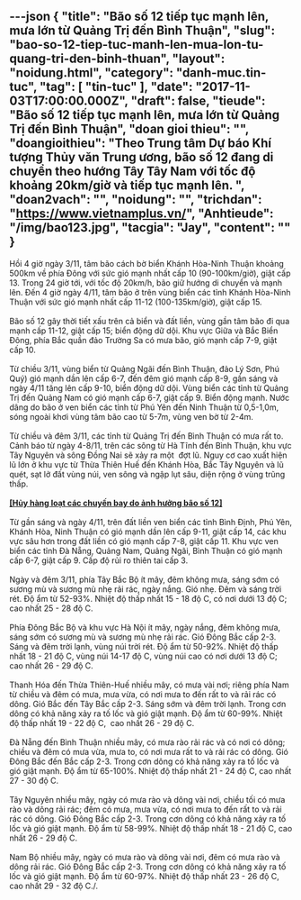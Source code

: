 ---json
{
    "title": "Bão số 12 tiếp tục mạnh lên, mưa lớn từ Quảng Trị đến Bình Thuận",
    "slug": "bao-so-12-tiep-tuc-manh-len-mua-lon-tu-quang-tri-den-binh-thuan",
    "layout": "noidung.html",
    "category": "danh-muc.tin-tuc",
    "tag": [
        "tin-tuc"
    ],
    "date": "2017-11-03T17:00:00.000Z",
    "draft": false,
    "tieude": "Bão số 12 tiếp tục mạnh lên, mưa lớn từ Quảng Trị đến Bình Thuận",
    "doan gioi thieu": "",
    "doangioithieu": "Theo Trung tâm Dự báo Khí tượng Thủy văn Trung ương, bão số 12 đang di chuyển theo hướng Tây Tây Nam với tốc độ khoảng 20km/giờ và tiếp tục mạnh lên. ",
    "doan2vach": "",
    "noidung": "",
    "trichdan": "https://www.vietnamplus.vn/",
    "Anhtieude": "/img/bao123.jpg",
    "tacgia": "Jay",
    "__content__": ""
}
---
<p><span style="font-size:14px">Hồi 4 giờ ng&agrave;y 3/11, t&acirc;m b&atilde;o c&aacute;ch bờ biển Kh&aacute;nh H&ograve;a-Ninh Thuận khoảng 500km về ph&iacute;a Đ&ocirc;ng với sức gi&oacute; mạnh nhất cấp 10 (90-100km/giờ), giật cấp 13. Trong 24 giờ tới, với tốc độ 20km/h, b&atilde;o giữ hướng di chuyển v&agrave; mạnh l&ecirc;n. Đến 4 giờ ng&agrave;y 4/11, t&acirc;m b&atilde;o ở tr&ecirc;n v&ugrave;ng biển c&aacute;c tỉnh Kh&aacute;nh H&ograve;a-Ninh Thuận với sức gi&oacute; mạnh nhất cấp 11-12 (100-135km/giờ), giật cấp 15.&nbsp;<br />
<br />
B&atilde;o số 12 g&acirc;y thời tiết xấu tr&ecirc;n cả biển v&agrave; đất liền, v&ugrave;ng gần t&acirc;m b&atilde;o đi qua mạnh cấp 11-12, giật cấp 15; biển động dữ dội. Khu vực Giữa v&agrave; Bắc Biển Đ&ocirc;ng, ph&iacute;a Bắc quần đảo Trường Sa c&oacute; mưa b&atilde;o, gi&oacute; mạnh cấp 7-9, giật cấp 10.&nbsp;<br />
<br />
Từ chiều 3/11, v&ugrave;ng biển từ Quảng Ng&atilde;i đến B&igrave;nh Thuận, đảo L&yacute; Sơn, Ph&uacute; Qu&yacute;) gi&oacute; mạnh dần l&ecirc;n cấp 6-7, đến đ&ecirc;m gi&oacute; mạnh cấp 8-9, gần s&aacute;ng v&agrave; ng&agrave;y 4/11 tăng l&ecirc;n cấp 9-10, biển động dữ dội. V&ugrave;ng biển c&aacute;c tỉnh từ Quảng Trị đến Quảng Nam c&oacute; gi&oacute; mạnh cấp 6-7, giật cấp 9. Biển động mạnh. Nước d&acirc;ng do b&atilde;o ở ven biển c&aacute;c tỉnh từ Ph&uacute; Y&ecirc;n đến Ninh Thuận từ 0,5-1,0m, s&oacute;ng ngo&agrave;i khơi v&ugrave;ng t&acirc;m b&atilde;o cao từ 5-7m, v&ugrave;ng ven bờ từ 2-4m.&nbsp;<br />
<br />
Từ chiều v&agrave; đ&ecirc;m 3/11, c&aacute;c tỉnh từ Quảng Trị đến B&igrave;nh Thuận c&oacute; mưa rất to. Cảnh b&aacute;o từ ng&agrave;y 4-8/11, tr&ecirc;n c&aacute;c s&ocirc;ng từ H&agrave; Tĩnh đến B&igrave;nh Thuận, khu vực T&acirc;y Nguy&ecirc;n v&agrave; s&ocirc;ng Đồng Nai sẽ xảy ra một&nbsp; đợt lũ. Nguy cơ cao xuất hiện lũ lớn ở khu vực từ Thừa Thi&ecirc;n Huế đến Kh&aacute;nh H&ograve;a, Bắc T&acirc;y Nguy&ecirc;n v&agrave; lũ qu&eacute;t, sạt lở đất v&ugrave;ng n&uacute;i, ven s&ocirc;ng v&agrave; ngập lụt s&acirc;u, diện rộng ở v&ugrave;ng trũng thấp.&nbsp;<br />
<br />
<a href="https://www.vietnamplus.vn/huy-hang-loat-cac-chuyen-bay-do-anh-huong-bao-so-12/228727.vnp" target="_blank"><strong>[Hủy h&agrave;ng loạt c&aacute;c chuyến bay do ảnh hưởng b&atilde;o số 12]</strong></a><br />
<br />
Từ gần s&aacute;ng v&agrave; ng&agrave;y 4/11, tr&ecirc;n đất liền ven biển c&aacute;c tỉnh B&igrave;nh Định, Ph&uacute; Y&ecirc;n, Kh&aacute;nh H&ograve;a, Ninh Thuận c&oacute; gi&oacute; mạnh dần l&ecirc;n cấp 9-11, giật cấp 14, c&aacute;c khu vực s&acirc;u hơn trong đất liền c&oacute; gi&oacute; mạnh cấp 7-8, giật cấp 11. Khu vực ven biển c&aacute;c tỉnh Đ&agrave; Nẵng, Quảng Nam, Quảng Ng&atilde;i, B&igrave;nh Thuận c&oacute; gi&oacute; mạnh cấp 6-7, giật cấp 9. Cấp độ rủi ro thi&ecirc;n tai cấp 3.&nbsp;<br />
<br />
Ng&agrave;y v&agrave; đ&ecirc;m 3/11, ph&iacute;a T&acirc;y Bắc Bộ &iacute;t m&acirc;y, đ&ecirc;m kh&ocirc;ng mưa, s&aacute;ng sớm c&oacute; sương m&ugrave; v&agrave; sương m&ugrave; nhẹ rải r&aacute;c, ng&agrave;y nắng. Gi&oacute; nhẹ. Đ&ecirc;m v&agrave; s&aacute;ng trời r&eacute;t. Độ ẩm từ 52-93%. Nhiệt độ thấp nhất 15 - 18 độ C, c&oacute; nơi dưới 13 độ C; cao nhất 25 - 28 độ C.&nbsp;<br />
<br />
Ph&iacute;a Đ&ocirc;ng Bắc Bộ v&agrave; khu vực H&agrave; Nội &iacute;t m&acirc;y, ng&agrave;y nắng, đ&ecirc;m kh&ocirc;ng mưa, s&aacute;ng sớm c&oacute; sương m&ugrave; v&agrave; sương m&ugrave; nhẹ rải r&aacute;c. Gi&oacute; Đ&ocirc;ng Bắc cấp 2-3. S&aacute;ng v&agrave; đ&ecirc;m trời lạnh, v&ugrave;ng n&uacute;i trời r&eacute;t. Độ ẩm từ 50-92%. Nhiệt độ thấp nhất 18 - 21 độ C, v&ugrave;ng n&uacute;i 14-17 độ C, v&ugrave;ng n&uacute;i cao c&oacute; nơi dưới 13 độ C; cao nhất 26 - 29 độ C.&nbsp;<br />
<br />
Thanh H&oacute;a đến Thừa Thi&ecirc;n-Huế nhiều m&acirc;y, c&oacute; mưa v&agrave;i nơi; ri&ecirc;ng ph&iacute;a Nam từ chiều v&agrave; đ&ecirc;m c&oacute; mưa, mưa vừa, c&oacute; nơi mưa to đến rất to v&agrave; rải r&aacute;c c&oacute; d&ocirc;ng. Gi&oacute; Bắc đến T&acirc;y Bắc cấp 2-3. S&aacute;ng sớm v&agrave; đ&ecirc;m trời lạnh. Trong cơn d&ocirc;ng c&oacute; khả năng xảy ra tố lốc v&agrave; gi&oacute; giật mạnh. Độ ẩm từ 60-99%. Nhiệt độ thấp nhất 19 - 22 độ C, &nbsp;cao nhất 26 - 29 độ C.&nbsp;<br />
<br />
Đ&agrave; Nẵng đến B&igrave;nh Thuận nhiều m&acirc;y, c&oacute; mưa r&agrave;o rải r&aacute;c v&agrave; c&oacute; nơi c&oacute; d&ocirc;ng; chiều v&agrave; đ&ecirc;m c&oacute; mưa vừa, mưa to, c&oacute; nơi mưa rất to v&agrave; rải r&aacute;c c&oacute; d&ocirc;ng. Gi&oacute; Đ&ocirc;ng Bắc đến Bắc cấp 2-3. Trong cơn d&ocirc;ng c&oacute; khả năng xảy ra tố lốc v&agrave; gi&oacute; giật mạnh. Độ ẩm từ 65-100%. Nhiệt độ thấp nhất 21 - 24 độ C, cao nhất 27 - 30 độ C.&nbsp;<br />
<br />
T&acirc;y Nguy&ecirc;n nhiều m&acirc;y, ng&agrave;y c&oacute; mưa r&agrave;o v&agrave; d&ocirc;ng v&agrave;i nơi, chiều tối c&oacute; mưa r&agrave;o v&agrave; d&ocirc;ng rải r&aacute;c; đ&ecirc;m c&oacute; mưa, mưa vừa, c&oacute; nơi mưa to đến rất to v&agrave; rải r&aacute;c c&oacute; d&ocirc;ng. Gi&oacute; Đ&ocirc;ng Bắc cấp 2-3. Trong cơn d&ocirc;ng c&oacute; khả năng xảy ra tố lốc v&agrave; gi&oacute; giật mạnh. Độ ẩm từ 58-99%. Nhiệt độ thấp nhất 18 - 21 độ C, cao nhất 26 - 29 độ C.&nbsp;<br />
<br />
Nam Bộ nhiều m&acirc;y, ng&agrave;y c&oacute; mưa r&agrave;o v&agrave; d&ocirc;ng v&agrave;i nơi, đ&ecirc;m c&oacute; mưa r&agrave;o v&agrave; d&ocirc;ng rải r&aacute;c. Gi&oacute; Đ&ocirc;ng Bắc cấp 2-3. Trong cơn d&ocirc;ng c&oacute; khả năng xảy ra tố lốc v&agrave; gi&oacute; giật mạnh. Độ ẩm từ 60-97%. Nhiệt độ thấp nhất 23 - 26 độ C, cao nhất 29 - 32 độ C./.</span></p>
